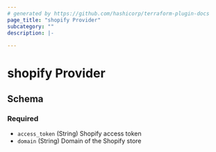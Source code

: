 ```yaml
---
# generated by https://github.com/hashicorp/terraform-plugin-docs
page_title: "shopify Provider"
subcategory: ""
description: |-
  
---
```


# shopify Provider





<!-- schema generated by tfplugindocs -->
## Schema

### Required

- `access_token` (String) Shopify access token
- `domain` (String) Domain of the Shopify store
